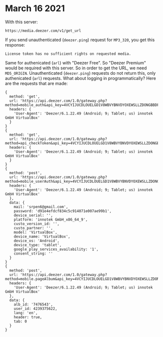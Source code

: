 # March 16 2021

With this server:

~~~
https://media.deezer.com/v1/get_url
~~~

If you send unauthenticated (`deezer.ping`) request for `MP3_320`, you get this
response:

~~~
License token has no sufficient rights on requested media.
~~~

Same for authenicated (`arl`) with "Deezer Free". So "Deezer Premium" would be
required with this server. So in order to get the URL, we need `MD5_ORIGIN`.
Unauthenticated (`deezer.ping`) requests do not return this, only authenicated
(`arl`) requests. What about logging in programmatically? Here are the requests
that are made:

~~~
{
  method: 'get',
  url: 'https://api.deezer.com/1.0/gateway.php?method=mobile_auth&api_key=4VCYIJUCDLOUELGD1V8WBVYBNVDYOXEWSLLZDONGBBDFVXTZJRXPR29JRLQFO6ZE&output=3&uniq_id=b1bffb3423b0bd6bba1a9019f595a5e6',
  headers: {
    'User-Agent': 'Deezer/6.1.22.49 (Android; 9; Tablet; us) innotek GmbH VirtualBox'
  }
}
{
  method: 'get',
  url: 'https://api.deezer.com/1.0/gateway.php?method=api_checkToken&api_key=4VCYIJUCDLOUELGD1V8WBVYBNVDYOXEWSLLZDONGBBDFVXTZJRXPR29JRLQFO6ZE&output=3&auth_token=84bce3f5f024528422030fe15a073cf639c9343207f173d9d1017f9646a7814536f74daf1798cd3c6ccc581b9ea7920325227e6ab4f4f8d71ce41de590e7d796',
  headers: {
    'User-Agent': 'Deezer/6.1.22.49 (Android; 9; Tablet; us) innotek GmbH VirtualBox'
  }
}
{
  method: 'post',
  url: 'https://api.deezer.com/1.0/gateway.php?method=mobile_userAuth&api_key=4VCYIJUCDLOUELGD1V8WBVYBNVDYOXEWSLLZDONGBBDFVXTZJRXPR29JRLQFO6ZE&output=3&input=3&sid=frc7f4658ee4475182f717fcfa8995dafbb6650c',
  headers: {
    'User-Agent': 'Deezer/6.1.22.49 (Android; 9; Tablet; us) innotek GmbH VirtualBox'
  },
  data: {
    mail: 'srpen6@gmail.com',
    password: 'd91e4efdcf834c5c914071e007ae99b1',
    device_serial: '',
    platform: 'innotek GmbH_x86_64_9',
    custo_version_id: '',
    custo_partner: '',
    model: 'VirtualBox',
    device_name: 'VirtualBox',
    device_os: 'Android',
    device_type: 'tablet',
    google_play_services_availability: '1',
    consent_string: ''
  }
}
{
  method: 'post',
  url: 'https://api.deezer.com/1.0/gateway.php?method=mobile.pageAlbum&api_key=4VCYIJUCDLOUELGD1V8WBVYBNVDYOXEWSLLZDONGBBDFVXTZJRXPR29JRLQFO6ZE&output=3&input=3&sid=frc7f4658ee4475182f717fcfa8995dafbb6650c',
  headers: {
    'User-Agent': 'Deezer/6.1.22.49 (Android; 9; Tablet; us) innotek GmbH VirtualBox'
  },
  data: {
    alb_id: '7476543',
    user_id: 4239375622,
    lang: 'en',
    header: true,
    tab: 0
  }
}
~~~
